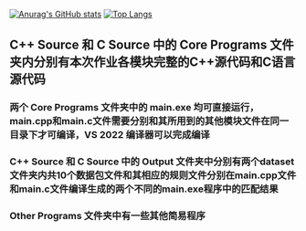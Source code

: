 [![Anurag's GitHub stats](https://github-readme-stats.vercel.app/api?username=ice-bubble&show_icons=true&count_private=true)](https://github.com/anuraghazra/github-readme-stats)
[![Top Langs](https://github-readme-stats.vercel.app/api/top-langs/?username=ice-bubble)](https://github.com/anuraghazra/github-readme-stats)
## C++ Source 和 C Source 中的 Core Programs 文件夹内分别有本次作业各模块完整的C++源代码和C语言源代码
### 两个 Core Programs 文件夹中的 main.exe 均可直接运行，main.cpp和main.c文件需要分别和其所用到的其他模块文件在同一目录下才可编译，VS 2022 编译器可以完成编译
### C++ Source 和 C Source 中的 Output 文件夹中分别有两个dataset文件夹内共10个数据包文件和其相应的规则文件分别在main.cpp文件和main.c文件编译生成的两个不同的main.exe程序中的匹配结果
### Other Programs 文件夹中有一些其他简易程序